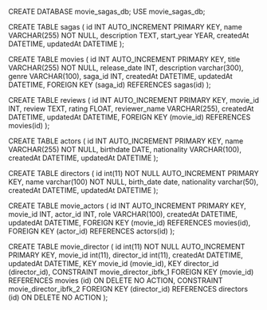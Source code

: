 CREATE DATABASE movie_sagas_db;
USE movie_sagas_db;

CREATE TABLE sagas (
    id INT AUTO_INCREMENT PRIMARY KEY,
    name VARCHAR(255) NOT NULL,
    description TEXT,
    start_year YEAR,
    createdAt DATETIME,
    updatedAt DATETIME
);

CREATE TABLE movies (
    id INT AUTO_INCREMENT PRIMARY KEY,
    title VARCHAR(255) NOT NULL,
    release_date INT,
    description varchar(300),
    genre VARCHAR(100),
    saga_id INT,
    createdAt DATETIME,
    updatedAt DATETIME,
    FOREIGN KEY (saga_id) REFERENCES sagas(id)
);

CREATE TABLE reviews (
    id INT AUTO_INCREMENT PRIMARY KEY,
    movie_id INT,
    review TEXT,
    rating FLOAT,
    reviewer_name VARCHAR(255),
    createdAt DATETIME,
    updatedAt DATETIME,
    FOREIGN KEY (movie_id) REFERENCES movies(id)
);

CREATE TABLE actors (
    id INT AUTO_INCREMENT PRIMARY KEY,
    name VARCHAR(255) NOT NULL,
    birthdate DATE,
    nationality VARCHAR(100),
    createdAt DATETIME,
    updatedAt DATETIME
);

CREATE TABLE directors (
  id int(11) NOT NULL AUTO_INCREMENT PRIMARY KEY,
  name varchar(100) NOT NULL,
  birth_date date,
  nationality varchar(50),
  createdAt DATETIME,
  updatedAt DATETIME
);

CREATE TABLE movie_actors (
    id INT AUTO_INCREMENT PRIMARY KEY,
    movie_id INT,
    actor_id INT,
    role VARCHAR(100),
    createdAt DATETIME,
    updatedAt DATETIME,
    FOREIGN KEY (movie_id) REFERENCES movies(id),
    FOREIGN KEY (actor_id) REFERENCES actors(id)
);

CREATE TABLE movie_director (
  id int(11) NOT NULL AUTO_INCREMENT PRIMARY KEY,
  movie_id int(11),
  director_id int(11),
  createdAt DATETIME,
  updatedAt DATETIME,
  KEY movie_id (movie_id),
  KEY director_id (director_id),
  CONSTRAINT movie_director_ibfk_1 FOREIGN KEY (movie_id) REFERENCES movies (id) ON DELETE NO ACTION,
  CONSTRAINT movie_director_ibfk_2 FOREIGN KEY (director_id) REFERENCES directors (id) ON DELETE NO ACTION
);